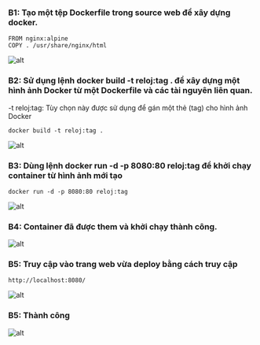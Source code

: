 ### B1: Tạo một tệp Dockerfile trong source web để xây dựng docker.

```
FROM nginx:alpine
COPY . /usr/share/nginx/html
```
![alt](https://i.upanh.org/2024/04/15/1c039bedc534d0b8e.png)

### B2: Sử dụng lệnh docker build -t reloj:tag . để xây dựng một hình ảnh Docker từ một Dockerfile và các tài nguyên liên quan. 
-t reloj:tag: Tùy chọn này được sử dụng để gán một thẻ (tag) cho hình ảnh Docker
```
docker build -t reloj:tag .
```
![alt](https://i.upanh.org/2024/04/15/23152bd63b8b5f566.png)

### B3: Dùng lệnh docker run -d -p 8080:80 reloj:tag để khởi chạy container từ hình ảnh mới tạo
```
docker run -d -p 8080:80 reloj:tag
```
![alt](https://i.upanh.org/2024/04/15/3c568db8366150cdd.png)
### B4: Container đã được them và khởi chạy thành công.
![alt](https://i.upanh.org/2024/04/15/41a7192a4a0be48c9.png)
### B5: Truy cập vào trang web vừa deploy bằng cách truy cập 
```
http://localhost:8080/ 
```
![alt](https://i.upanh.org/2024/04/15/5841a7d90feae1182.png)

### B5: Thành công

![alt](https://i.upanh.org/2024/04/15/6b91fa11f54bf596d.png)
